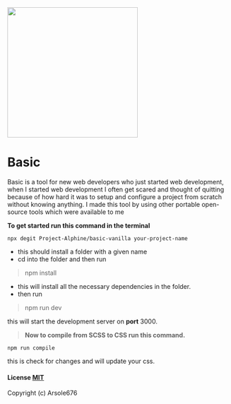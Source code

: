 <img src="https://github.com/Project-Alphine/basic-vanilla/blob/main/utils/main-img.png" height="295px">

# Basic
Basic is a tool for new web developers who just started web development, when I started web development I often get scared and thought of quitting because of how hard it was to setup and configure a project from scratch without knowing anything. I made this tool by using other portable open-source tools which were available to me

**To get started run this command in the terminal**

    npx degit Project-Alphine/basic-vanilla your-project-name

- this should install a folder with a given name
- cd into the folder and then run
> npm install
- this will install all the necessary dependencies in the folder.
- then run
>npm run dev

this will start the development server on **port** 3000.

> **Now to compile from SCSS to CSS run this command.**

    npm run compile
this is check for changes and will update your css.

#### License [MIT](https://opensource.org/licenses/MIT)
Copyright (c) Arsole676
